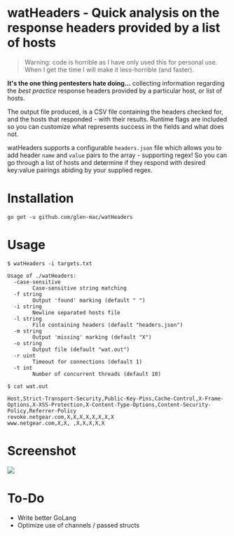 # watHeaders - Quick analysis on the response headers provided by a list of hosts

> Warning: code is horrible as I have only used this for personal use. When I get the time I will make it less-horrible (and faster).

**It's the one thing pentesters hate doing...** collecting information regarding the _best practice_ response headers provided by a particular host, or list of hosts. 

The output file produced, is a CSV file containing the headers checked for, and the hosts that responded - with their results. Runtime flags are included so you can customize what represents success in the fields and what does not.

watHeaders supports a configurable `headers.json` file which allows you to add header `name` and `value` pairs to the array - supporting regex! So you can go through a list of hosts and determine if they respond with desired key:value pairings abiding by your supplied regex.

# Installation

```
go get -u github.com/glen-mac/watHeaders
```

# Usage

`$ watHeaders -i targets.txt`

```
Usage of ./watHeaders:
  -case-sensitive
        Case-sensitive string matching
  -f string
        Output 'found' marking (default " ")
  -i string
        Newline separated hosts file
  -l string
        File containing headers (default "headers.json")
  -m string
        Output 'missing' marking (default "X")
  -o string
        Output file (default "wat.out")
  -r uint
        Timeout for connections (default 1)
  -t int
        Number of concurrent threads (default 10)
```

```
$ cat wat.out

Host,Strict-Transport-Security,Public-Key-Pins,Cache-Control,X-Frame-Options,X-XSS-Protection,X-Content-Type-Options,Content-Security-Policy,Referrer-Policy
revoke.netgear.com,X,X,X,X,X,X,X,X
www.netgear.com,X,X, ,X,X,X,X,X
```

# Screenshot

<img src="https://i.imgur.com/FjYmMqX.png">

# To-Do

- Write better GoLang
- Optimize use of channels / passed structs

